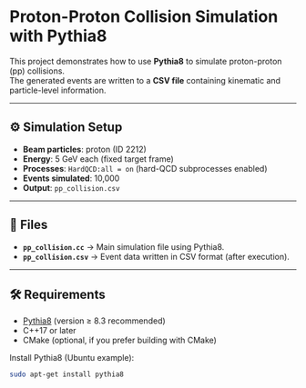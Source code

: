 # Proton-Proton Collision Simulation with Pythia8

This project demonstrates how to use **Pythia8** to simulate proton-proton (pp) collisions.  
The generated events are written to a **CSV file** containing kinematic and particle-level information.  

---

## ⚙️ Simulation Setup

- **Beam particles**: proton (ID 2212)  
- **Energy**: 5 GeV each (fixed target frame)  
- **Processes**: `HardQCD:all = on` (hard-QCD subprocesses enabled)  
- **Events simulated**: 10,000  
- **Output**: `pp_collision.csv`  

---

## 📂 Files

- **`pp_collision.cc`** → Main simulation file using Pythia8.  
- **`pp_collision.csv`** → Event data written in CSV format (after execution).  

---

## 🛠 Requirements

- [Pythia8](http://home.thep.lu.se/Pythia/) (version ≥ 8.3 recommended)  
- C++17 or later  
- CMake (optional, if you prefer building with CMake)  

Install Pythia8 (Ubuntu example):

```bash
sudo apt-get install pythia8

